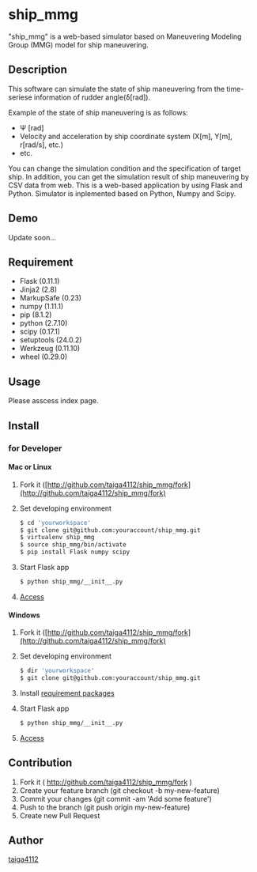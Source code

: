 # ship_mmg
"ship_mmg" is a web-based simulator based on Maneuvering Modeling Group (MMG) model for ship maneuvering.

## Description
This software can simulate the state of ship maneuvering from the time-seriese information of rudder angle(&delta;[rad]).

Example of the state of ship maneuvering is as follows:
- &Psi; [rad]
- Velocity and acceleration by ship coordinate system (X[m], Y[m], r[rad/s], etc.)
- etc.

You can change the simulation condition and the specification of target ship. In addition, you can get the simulation result of ship maneuvering by CSV data from web.
This is a web-based application by using Flask and Python. Simulator is inplemented based on Python, Numpy and Scipy.

## Demo
Update soon...

## Requirement
- Flask (0.11.1)
- Jinja2 (2.8)
- MarkupSafe (0.23)
- numpy (1.11.1)
- pip (8.1.2)
- python (2.7.10)
- scipy (0.17.1)
- setuptools (24.0.2)
- Werkzeug (0.11.10)
- wheel (0.29.0)

## Usage
Please asscess index page.

## Install


### for Developer
#### Mac or Linux
1. Fork it ([http://github.com/taiga4112/ship_mmg/fork](http://github.com/taiga4112/ship_mmg/fork)

2. Set developing environment
	```bash
	$ cd 'yourworkspace'
	$ git clone git@github.com:youraccount/ship_mmg.git
	$ virtualenv ship_mmg
	$ source ship_mmg/bin/activate
	$ pip install Flask numpy scipy
	```

3. Start Flask app
	```bash
	$ python ship_mmg/__init__.py
	```

4. [Access](http://localhost:5000/)

#### Windows
1. Fork it ([http://github.com/taiga4112/ship_mmg/fork](http://github.com/taiga4112/ship_mmg/fork)

2. Set developing environment
	```bash
	$ dir 'yourworkspace'
	$ git clone git@github.com:youraccount/ship_mmg.git
	```
3. Install [requirement packages](http://github.com/taiga4112/ship_mmg#requirement)

4. Start Flask app
	```bash
	$ python ship_mmg/__init__.py
	```
5. [Access](http://localhost:5000/)

## Contribution
1. Fork it ( http://github.com/taiga4112/ship_mmg/fork )
2. Create your feature branch (git checkout -b my-new-feature)
3. Commit your changes (git commit -am 'Add some feature')
4. Push to the branch (git push origin my-new-feature)
5. Create new Pull Request

## Author

[taiga4112](https://github.com/taiga4112)

